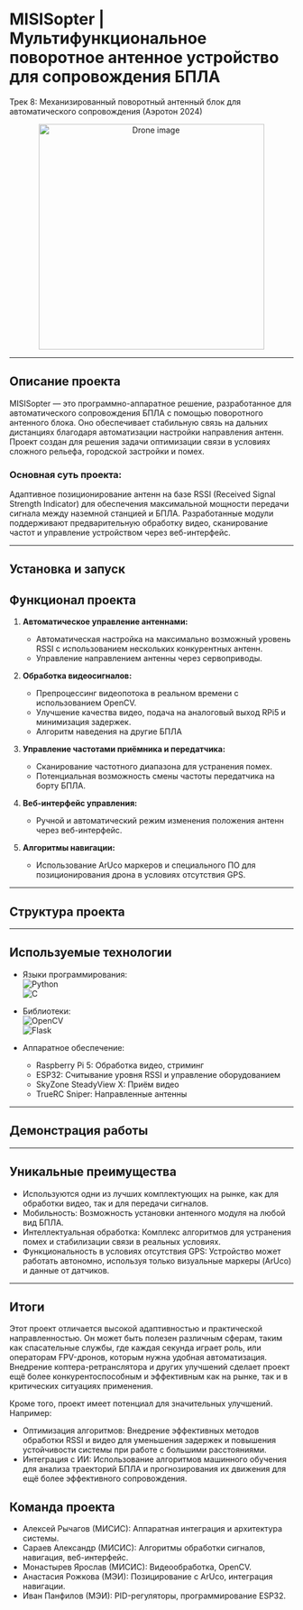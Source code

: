 # MISISopter | Мультифункциональное поворотное антенное устройство для сопровождения БПЛА  
Трек 8: Механизированный поворотный антенный блок для автоматического сопровождения (Аэротон 2024)  

<div align="center">
  <img width="400" height="400" src="https://png.pngtree.com/png-clipart/20220921/ourmid/pngtree-drone-flying-on-transparent-background-png-image_6209864.png" alt="Drone image">
</div>

---

## Описание проекта  

MISISopter — это программно-аппаратное решение, разработанное для автоматического сопровождения БПЛА с помощью поворотного антенного блока. Оно обеспечивает стабильную связь на дальних дистанциях благодаря автоматизации настройки направления антенн. Проект создан для решения задачи оптимизации связи в условиях сложного рельефа, городской застройки и помех.  

### Основная суть проекта:
Адаптивное позиционирование антенн на базе RSSI (Received Signal Strength Indicator) для обеспечения максимальной мощности передачи сигнала между наземной станцией и БПЛА. Разработанные модули поддерживают предварительную обработку видео, сканирование частот и управление устройством через веб-интерфейс.  

---

## Установка и запуск  

## Функционал проекта  

1. **Автоматическое управление антеннами:**  
   - Автоматическая настройка на максимально возможный уровень RSSI с использованием нескольких конкурентных антенн.  
   - Управление направлением антенны через сервоприводы.  

2. **Обработка видеосигналов:**  
   - Препроцессинг видеопотока в реальном времени с использованием OpenCV.  
   - Улучшение качества видео, подача на аналоговый выход RPi5 и минимизация задержек.
   - Алгоритм наведения на другие БПЛА

3. **Управление частотами приёмника и передатчика:**  
   - Сканирование частотного диапазона для устранения помех.  
   - Потенциальная возможность смены частоты передатчика на борту БПЛА.

4. **Веб-интерфейс управления:**  
   - Ручной и автоматический режим изменения положения антенн через веб-интерфейс.  

5. **Алгоритмы навигации:**  
   - Использование ArUco маркеров и специального ПО для позиционирования дрона в условиях отсутствия GPS.  

---

## Структура проекта
---

## Используемые технологии  

- Языки программирования:  
  ![Python](https://img.shields.io/badge/Python-3.10%2B-green)  
  ![C](https://img.shields.io/badge/C-99%2B-blue)


- Библиотеки:  
  ![OpenCV](https://img.shields.io/badge/OpenCV-4.x-blue)  
  ![Flask](https://img.shields.io/badge/Flask-2.1-lightgrey)  

- Аппаратное обеспечение:  
  - Raspberry Pi 5: Обработка видео, стриминг  
  - ESP32: Считывание уровня RSSI и управление оборудованием  
  - SkyZone SteadyView X: Приём видео  
  - TrueRC Sniper: Направленные антенны  

---

## Демонстрация работы

---

## Уникальные преимущества  

- Используются одни из лучших комплектующих на рынке, как для обработки видео, так и для передачи сигналов.  
- Мобильность: Возможность установки антенного модуля на любой вид БПЛА.  
- Интеллектуальная обработка: Комплекс алгоритмов для устранения помех и стабилизации связи в реальных условиях.  
- Функциональность в условиях отсутствия GPS: Устройство может работать автономно, используя только визуальные маркеры (ArUco) и данные от датчиков.  

---

## Итоги
Этот проект отличается высокой адаптивностью и практической направленностью. Он может быть полезен различным сферам, таким как спасательные службы, где каждая секунда играет роль, или операторам FPV-дронов, которым нужна удобная автоматизация. Внедрение коптера-ретранслятора и других улучшений сделает проект ещё более конкурентоспособным и эффективным как на рынке, так и в критических ситуациях применения.

Кроме того, проект имеет потенциал для значительных улучшений. Например:  
- Оптимизация алгоритмов: Внедрение эффективных методов обработки RSSI и видео для уменьшения задержек и повышения устойчивости системы при работе с большими расстояниями.  
- Интеграция с ИИ: Использование алгоритмов машинного обучения для анализа траекторий БПЛА и прогнозирования их движения для ещё более эффективного сопровождения.  

## Команда проекта  

- Алексей Рычагов (МИСИС): Аппаратная интеграция и архитектура системы.  
- Сараев Александр (МИСИС): Алгоритмы обработки сигналов, навигация, веб-интерфейс.  
- Монастырев Ярослав (МИСИС): Видеообработка, OpenCV.  
- Анастасия Рожкова (МЭИ): Позицирование с ArUco, интеграция навигации.  
- Иван Панфилов (МЭИ): PID-регуляторы, программирование ESP32.
